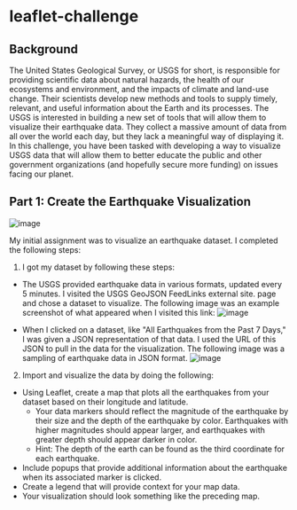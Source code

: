# leaflet-challenge

## Background
The United States Geological Survey, or USGS for short, is responsible for providing scientific data about natural hazards, the health of our ecosystems and environment, and the impacts of climate and land-use change. Their scientists develop new methods and tools to supply timely, relevant, and useful information about the Earth and its processes.
The USGS is interested in building a new set of tools that will allow them to visualize their earthquake data. They collect a massive amount of data from all over the world each day, but they lack a meaningful way of displaying it. In this challenge, you have been tasked with developing a way to visualize USGS data that will allow them to better educate the public and other government organizations (and hopefully secure more funding) on issues facing our planet.

## Part 1: Create the Earthquake Visualization
![image](https://github.com/ciincing/leaflet-challenge/assets/130705911/d722c4f4-e443-4827-8b64-820168493561)

My initial assignment was to visualize an earthquake dataset. I completed the following steps:
1. I got my dataset by following these steps:
- The USGS provided earthquake data in various formats, updated every 5 minutes. I visited the USGS GeoJSON FeedLinks external site. page and chose a dataset to visualize. The following image was an example screenshot of what appeared when I visited this link:
![image](https://github.com/ciincing/leaflet-challenge/assets/130705911/fca36a38-85bf-48af-9202-ecb8b5e7af20)

- When I clicked on a dataset, like "All Earthquakes from the Past 7 Days," I was given a JSON representation of that data. I used the URL of this JSON to pull in the data for the visualization. The following image was a sampling of earthquake data in JSON format.
![image](https://github.com/ciincing/leaflet-challenge/assets/130705911/8f10567c-054a-4638-948f-14b81b7eb255)

2. Import and visualize the data by doing the following:

- Using Leaflet, create a map that plots all the earthquakes from your dataset based on their longitude and latitude.
    - Your data markers should reflect the magnitude of the earthquake by their size and the depth of the earthquake by color. Earthquakes with higher magnitudes should appear larger, and earthquakes with greater depth should appear darker in color.
    - Hint: The depth of the earth can be found as the third coordinate for each earthquake.
- Include popups that provide additional information about the earthquake when its associated marker is clicked.
- Create a legend that will provide context for your map data.
- Your visualization should look something like the preceding map.
